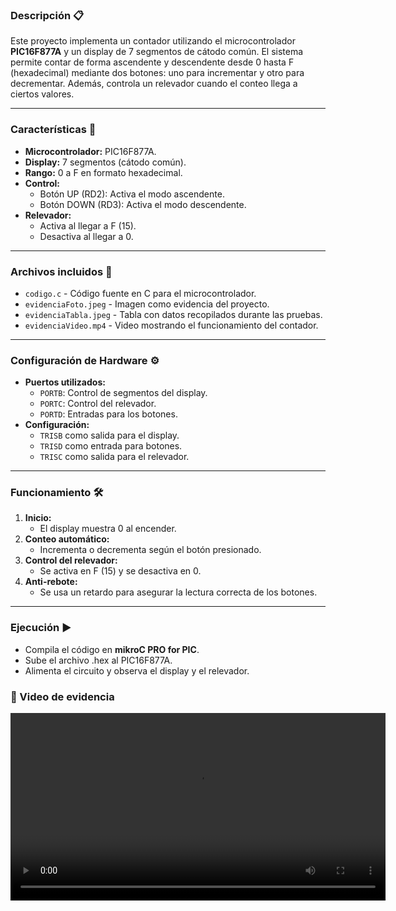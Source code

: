 ### Descripción 📋
Este proyecto implementa un contador utilizando el microcontrolador **PIC16F877A** y un display de 7 segmentos de cátodo común. El sistema permite contar de forma ascendente y descendente desde 0 hasta F (hexadecimal) mediante dos botones: uno para incrementar y otro para decrementar. Además, controla un relevador cuando el conteo llega a ciertos valores.

---

### Características 🚀
- **Microcontrolador:** PIC16F877A.  
- **Display:** 7 segmentos (cátodo común).  
- **Rango:** 0 a F en formato hexadecimal.  
- **Control:**  
  - Botón UP (RD2): Activa el modo ascendente.  
  - Botón DOWN (RD3): Activa el modo descendente.  
- **Relevador:**  
  - Activa al llegar a F (15).  
  - Desactiva al llegar a 0.  

---

### Archivos incluidos 📂
- `codigo.c` - Código fuente en C para el microcontrolador.  
- `evidenciaFoto.jpeg` - Imagen como evidencia del proyecto.  
- `evidenciaTabla.jpeg` - Tabla con datos recopilados durante las pruebas.  
- `evidenciaVideo.mp4` - Video mostrando el funcionamiento del contador.  

---

### Configuración de Hardware ⚙️
- **Puertos utilizados:**
  - `PORTB`: Control de segmentos del display.  
  - `PORTC`: Control del relevador.  
  - `PORTD`: Entradas para los botones.  
- **Configuración:**
  - `TRISB` como salida para el display.  
  - `TRISD` como entrada para botones.  
  - `TRISC` como salida para el relevador.  

---

### Funcionamiento 🛠️
1. **Inicio:**
   - El display muestra 0 al encender.  
2. **Conteo automático:**
   - Incrementa o decrementa según el botón presionado.  
3. **Control del relevador:**
   - Se activa en F (15) y se desactiva en 0.  
4. **Anti-rebote:**
   - Se usa un retardo para asegurar la lectura correcta de los botones.  

---

### Ejecución ▶️
- Compila el código en **mikroC PRO for PIC**.  
- Sube el archivo .hex al PIC16F877A.  
- Alimenta el circuito y observa el display y el relevador.

### 🎥 Video de evidencia
<video src="https://github.com/JairGaMa/Contador-PIC16F877A/blob/main/evidenciaVideo.mp4" controls width="600"></video>

